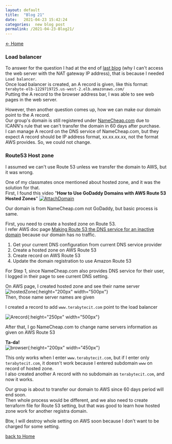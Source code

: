 ```yaml
---
layout: default
title:  "Blog 21"
date:   2021-04-23 15:42:24
categories:  new blog post
permalink: /2021-04-23-Blog21/
---
```

[<- Home](https://keiyamo.github.io/) 

### Load balancer
To answer for the question I had at the end of [last blog](/2021-04-16-Blog20/) (why I can't access the web server with the NAT gateway IP address), that is because I needed `Load balancer`.   
Once load balancer is created, an A record is given, like this format:  
`terabyte-elb-1229719725.us-west-2.elb.amazonaws.com/`  
Putting the A record to the browser address bar, I was able to see web pages in the web server.  

However, then another question comes up, how we can make our domain point to the A record.  
Our group's domain is still registered under [NameCheap.com](https://www.namecheap.com/) due to ICANN's rule that we can't transfer the domain in 60 days after purchase.  
I can manage A record on the DNS service of NameCheap.com, but they expect A record should be IP address format, xx.xx.xx.xx, not the format AWS provides. So, we could not change.   

### Route53 Host zone
I assumed we can't use Route 53 unless we transfer the domain to AWS, but it was wrong.  

One of my classmates once mentioned about hosted zone, and it was the solution for that.  
First, I found this video "**How to Use GoDaddy Domains with AWS Route 53 Hosted Zones**"
[![AttachDomain](http://i3.ytimg.com/vi/zFuluVTsF14/hqdefault.jpg)](https://www.youtube.com/watch?v=zFuluVTsF140)

Our domain is from NameCheap.com not GoDaddy, but basic process is same.  

First, you need to create a hosted zone on Route 53.  
I refer AWS doc page [Making Route 53 the DNS service for an inactive domain](https://docs.aws.amazon.com/Route53/latest/DeveloperGuide/migrate-dns-domain-inactive.html#migrate-dns-get-zone-file-domain-inactive) because our domain has no traffic.   

1. Get your current DNS configuration from current DNS service provider 
2. Create a hosted zone on AWS Route 53
3. Create record on AWS Route 53
4. Update the domain registration to use Amazon Route 53

For Step 1, since NameCheap.com also provides DNS service for their user, I logged in their page to see current DNS setting.  

On AWS page, I created hosted zone and see their name server 
![hostedZone](https://user-images.githubusercontent.com/69828773/115947792-fb119480-a47e-11eb-864f-d8a2039e508c.png){:height="200px" width="500px"}  
Then, those name server names are given  

I created a record to add `www.terabytecit.com` point to the load balancer


![Arecord](https://user-images.githubusercontent.com/69828773/115947588-8ab64380-a47d-11eb-80ce-9e69404faee0.png){:height="250px" width="500px"}   

After that, I go NameCheap.com to change name servers information as given on AWS Route 53  


**Ta-da!**  
![browser](https://user-images.githubusercontent.com/69828773/115947781-ea611e80-a47e-11eb-908a-62890a2883b4.png){:height="200px" width="450px"} 

This only works when I enter `www.terabytecit.com`, but if I enter only `terabytecit.com`, it doesn't work because I entered subdomain `www` on record of hosted zone.  
I also created another A record with no subdomain as `terabytecit.com`, and now it works.  
 

Our group is about to transfer our domain to AWS since 60 days period will end soon.  
Then whole process would be different, and we also need to create terraform file for Route 53 setting, but that was good to learn how hosted zone work for another registra domain.  

Btw, I will destroy whole setting on AWS soon because I don't want to be charged for some setting.  




[back to Home](https://keiyamo.github.io/)





